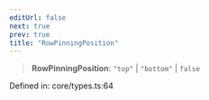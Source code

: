 ```yaml
---
editUrl: false
next: true
prev: true
title: "RowPinningPosition"
---
```


> **RowPinningPosition**: `"top"` \| `"bottom"` \| `false`

Defined in: core/types.ts:64
